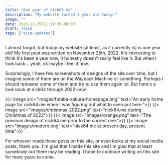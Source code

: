 ```yaml
---
title: "One year of nick64.me"
description: "My website turned 1 year old today!"
image: ""
date: 2023-11-25T11:19:36-08:00
draft: false
tags: ["site-updates"]
---
```


I almost forgot, but today my website (at least, as it currently is) is one year old! My first post was written on November 25th, 2022. It's interesting to think it's been a year now, it honestly doesn't really feel like it. But when I look back... yeah, ok maybe I feel it now.

Surprisingly, I have few screenshots of designs of the site over time, but I imagine some of them are on the Wayback Machine or something. Perhaps I should remaster some of them and try to use them again lol. But here's a look back at nick64 through 2022-now.

{{< image src="images/futaba-sakura-homepage.png" text="An early home page for nick64.me when I was figuring out what to even put here.">}}
{{< image src="images/christmas-2022.png" text="nick64.me during Christmas of 2022">}}
{{< image src="images/orange.png" text="The previous design of nick64.me prior to the current one.">}}
{{< image src="images/modern.png" text="nick64.me at present day, present time">}}

For whoever reads these posts on this site, or even looks at my social media posts, thank you. I'm glad that I made this site and I'm glad that at least somebody out there may be reading. I hope to continue writing on this site for more years to come.